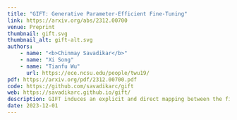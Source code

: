 ```yaml
---
title: "GIFT: Generative Parameter-Efficient Fine-Tuning"
link: https://arxiv.org/abs/2312.00700
venue: Preprint
thumbnail: gift.svg
thumbnail_alt: gift-alt.svg
authors: 
    - name: "<b>Chinmay Savadikar</b>"
    - name: "Xi Song"
    - name: "Tianfu Wu"
      url: https://ece.ncsu.edu/people/twu19/
pdf: https://arxiv.org/pdf/2312.00700.pdf
code: https://github.com/savadikarc/gift
web: https://savadikarc.github.io/gift/
description: GIFT induces an explicit and direct mapping between the fine-tuned model and the frozen pretrained model, i.e., learns the fine-tuned weights directly from the pretrained weights. We show that the finetuned weights can be learned using a simple linear transformation of the pretrained weights, \(\hat{\omega}=\omega \cdot (\mathbb{I}+\phi_{d_{in}\times r}\cdot \psi_{r\times d_{in}})\), where trainable parameters \(\phi_{d_{in}\times r}\) and \( \psi_{r\times d_{in}}\) are shared across all the pretrained layers. GIFT outperforms prior methods on multiple Natural Language benchmarks using Llama series of models. On image classification tasks, the output of the first linear layer in GIFT plays the role of a \(r\)-way segmentation head without being explicitly trained to do so.
date: 2023-12-01
---
```

